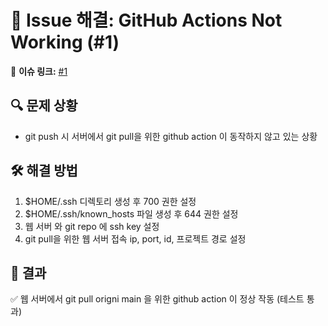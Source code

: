 # 🐛 Issue 해결: GitHub Actions Not Working (#1)
📌 **이슈 링크:** [#1](https://github.com/daewoungkim/sanga/issues/1)

## 🔍 문제 상황
- git push 시 서버에서 git pull을 위한 github action 이 동작하지 않고 있는 상황

## 🛠 해결 방법
1. $HOME/.ssh 디렉토리 생성 후 700 권한 설정
2. $HOME/.ssh/known_hosts 파일 생성 후 644 권한 설정
3. 웹 서버 와 git repo 에 ssh key 설정
4. git pull을 위한 웹 서버 접속 ip, port, id, 프로젝트 경로 설정

## 🚀 결과
✅ 웹 서버에서 git pull origni main 을 위한 github action 이 정상 작동 (테스트 통과)  
